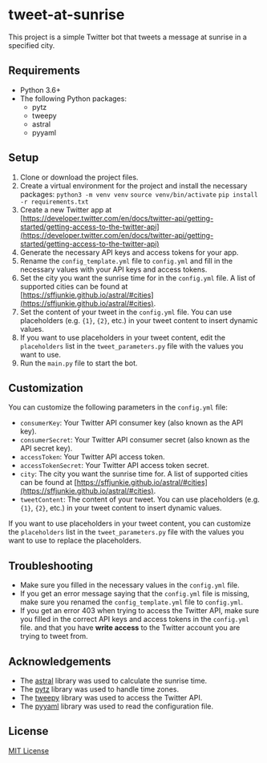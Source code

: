 # tweet-at-sunrise

This project is a simple Twitter bot that tweets a message at sunrise in a specified city.

## Requirements

*   Python 3.6+
*   The following Python packages:
    *   pytz
    *   tweepy
    *   astral
    *   pyyaml

## Setup

1.  Clone or download the project files.
2.  Create a virtual environment for the project and install the necessary packages:
        `python3 -m venv venv`
        `source venv/bin/activate`
        `pip install -r requirements.txt`
3.  Create a new Twitter app at [https://developer.twitter.com/en/docs/twitter-api/getting-started/getting-access-to-the-twitter-api](https://developer.twitter.com/en/docs/twitter-api/getting-started/getting-access-to-the-twitter-api)
4.  Generate the necessary API keys and access tokens for your app.
5.  Rename the `config_template.yml` file to `config.yml` and fill in the necessary values with your API keys and access tokens.
6.  Set the city you want the sunrise time for in the `config.yml` file. A list of supported cities can be found at [https://sffjunkie.github.io/astral/#cities](https://sffjunkie.github.io/astral/#cities).
7.  Set the content of your tweet in the `config.yml` file. You can use placeholders (e.g. `{1}`, `{2}`, etc.) in your tweet content to insert dynamic values.
8.  If you want to use placeholders in your tweet content, edit the `placeholders` list in the `tweet_parameters.py` file with the values you want to use.
9.  Run the `main.py` file to start the bot.

## Customization

You can customize the following parameters in the `config.yml` file:

*   `consumerKey`: Your Twitter API consumer key (also known as the API key).
*   `consumerSecret`: Your Twitter API consumer secret (also known as the API secret key).
*   `accessToken`: Your Twitter API access token.
*   `accessTokenSecret`: Your Twitter API access token secret.
*   `city`: The city you want the sunrise time for. A list of supported cities can be found at [https://sffjunkie.github.io/astral/#cities](https://sffjunkie.github.io/astral/#cities).
*   `tweetContent`: The content of your tweet. You can use placeholders (e.g. `{1}`, `{2}`, etc.) in your tweet content to insert dynamic values.

If you want to use placeholders in your tweet content, you can customize the `placeholders` list in the `tweet_parameters.py` file with the values you want to use to replace the placeholders.

## Troubleshooting

*   Make sure you filled in the necessary values in the `config.yml` file.
*   If you get an error message saying that the `config.yml` file is missing, make sure you renamed the `config_template.yml` file to `config.yml`.
*   If you get an error 403 when trying to access the Twitter API, make sure you filled in the correct API keys and access tokens in the `config.yml` file. and that you have **write access** to the Twitter account you are trying to tweet from.
## Acknowledgements

*   The [astral](https://github.com/sffjunkie/astral) library was used to calculate the sunrise time.
*   The [pytz](https://github.com/newvem/pytz) library was used to handle time zones.
*   The [tweepy](https://github.com/tweepy/tweepy) library was used to access the Twitter API.
*   The [pyyaml](https://github.com/yaml/pyyaml) library was used to read the configuration file.
## License
[MIT License](LICENSE)
